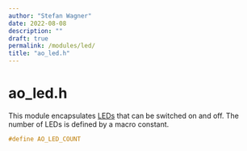 ```yaml
---
author: "Stefan Wagner"
date: 2022-08-08
description: ""
draft: true
permalink: /modules/led/
title: "ao_led.h"
---
```


# ao_led.h

This module encapsulates [LEDs](https://en.wikipedia.org/wiki/Light-emitting_diode) that can be switched on and off. The number of LEDs is defined by a macro constant.

```c
#define AO_LED_COUNT
```
